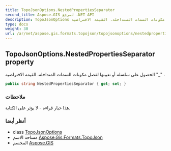 ```yaml
---
title: TopoJsonOptions.NestedPropertiesSeparator
second_title: Aspose.GIS لمرجع .NET API
description: TopoJsonOptions ملكية. الحصول على سلسلة أو تعيينها لفصل مكونات السمات المتداخلة. القيمة الافتراضية _ .
type: docs
weight: 30
url: /ar/net/aspose.gis.formats.topojson/topojsonoptions/nestedpropertiesseparator/
---
```

## TopoJsonOptions.NestedPropertiesSeparator property

الحصول على سلسلة أو تعيينها لفصل مكونات السمات المتداخلة. القيمة الافتراضية "_" .

```csharp
public string NestedPropertiesSeparator { get; set; }
```

### ملاحظات

هذا خيار قراءة - لا يؤثر على الكتابة.

### أنظر أيضا

* class [TopoJsonOptions](../)
* مساحة الاسم [Aspose.Gis.Formats.TopoJson](../../topojsonoptions/)
* المجسم [Aspose.GIS](../../../)


